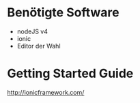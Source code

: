 # Benötigte Software
* nodeJS v4
* ionic
* Editor der Wahl

# Getting Started Guide
http://ionicframework.com/
